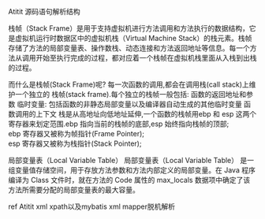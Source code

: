 Atitit 源码语句解析结构


栈帧（Stack Frame）是用于支持虚拟机进行方法调用和方法执行的数据结构，它是虚拟机运行时数据区中的虚拟机栈（Virtual Machine Stack）的栈元素。栈帧存储了方法的局部变量表、操作数栈、动态连接和方法返回地址等信息。每一个方法从调用开始至执行完成的过程，都对应着一个栈帧在虚拟机栈里面从入栈到出栈的过程。

而什么是栈帧(Stack Frame)呢?
每一次函数的调用,都会在调用栈(call stack)上维护一个独立的
栈帧(stack frame).每个独立的栈帧一般包括:
函数的返回地址和参数
临时变量: 包括函数的非静态局部变量以及编译器自动生成的其他临时变量
函数调用的上下文
栈是从高地址向低地址延伸,一个函数的栈帧用ebp 和 esp 这两个寄存器来划定范围.ebp 指向当前的栈帧的底部,esp 始终指向栈帧的顶部;</br>
ebp 寄存器又被称为帧指针(Frame Pointer);</br>
esp 寄存器又被称为栈指针(Stack Pointer);


 

局部变量表（Local Variable Table）
局部变量表（Local Variable Table） 是一组变量值存储空间，用于存放方法参数和方法内部定义的局部变量。在 Java 程序编译为 Class 文件时，就在方法的 Code 属性的 max_locals 数据项中确定了该方法所需要分配的局部变量表的最大容量。

ref
Atitit xml xpath以及mybatis xml mapper脱机解析

